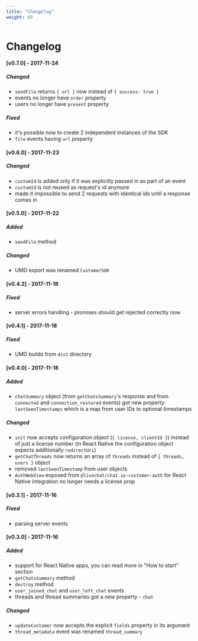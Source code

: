 ```yaml
---
title: "Changelog"
weight: 60
---
```


# Changelog

#### [v0.7.0] - 2017-11-24

##### Changed

* `sendFile` returns `{ url }` now instead of `{ success: true }`
* events no longer have `order` property
* users no longer have `present` property

##### Fixed

* it's possible now to create 2 independent instances of the SDK
* `file` events having `url` property

#### [v0.6.0] - 2017-11-23

##### Changed

* `customId` is added only if it was explicitly passed in as part of an event
* `customId` is not reused as request's id anymore
* made it impossible to send 2 requests with identical ids until a response
  comes in

#### [v0.5.0] - 2017-11-22

##### Added

* `sendFile` method

##### Changed

* UMD export was renamed `CustomerSDK`

#### [v0.4.2] - 2017-11-18

##### Fixed

* server errors handling - promises should get rejected correctly now

#### [v0.4.1] - 2017-11-18

##### Fixed

* UMD builds from `dist` directory

#### [v0.4.0] - 2017-11-18

##### Added

* `chatSummary` object (from `getChatsSummary`'s response and from `connected`
  and `connection_restored` events) got new property: `lastSeenTimestamps` which
  is a map from user IDs to optional timestamps

##### Changed

* `init` now accepts configuration object (`{ license, clientId }`) instead of
  just a license number (in React Native the configuration object expects
  additionally `redirectUri`)
* `getChatThreads` now returns an array of `threads` instead of `{ threads,
  users }` object
* removed `lastSeenTimestamp` from user objects
* `AuthWebView` exposed from `@livechat/chat.io-customer-auth` for React Native
  integration no longer needs a license prop

#### [v0.3.1] - 2017-11-16

##### Fixed

* parsing server events

#### [v0.3.0] - 2017-11-16

##### Added

* support for React Native apps, you can read more in "How to start" section
* `getChatsSummary` method
* `destroy` method
* `user_joined_chat` and `user_left_chat` events
* threads and thread summaries got a new property - `chat`

##### Changed

* `updateCustomer` now accepts the explicit `fields` property in its argument
* `thread_metadata` event was renamed `thread_summary`
